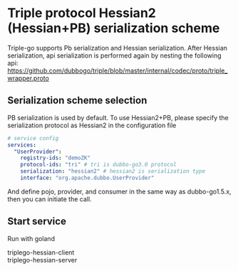 # Triple protocol Hessian2 (Hessian+PB) serialization scheme

Triple-go supports Pb serialization and Hessian serialization. After Hessian serialization, api serialization is performed again by nesting the following api:
https://github.com/dubbogo/triple/blob/master/internal/codec/proto/triple_wrapper.proto

## Serialization scheme selection

PB serialization is used by default. To use Hessian2+PB, please specify the serialization protocol as Hessian2 in the configuration file

```yaml
# service config
services:
  "UserProvider":
    registry-ids: "demoZK"
    protocol-ids: "tri" # tri is dubbo-go3.0 protocol
    serialization: "hessian2" # hessian2 is serialization type
    interface: "org.apache.dubbo.UserProvider"
```

And define pojo, provider, and consumer in the same way as dubbo-go1.5.x, then you can initiate the call.

## Start service
Run with goland

triplego-hessian-client\
triplego-hessian-server